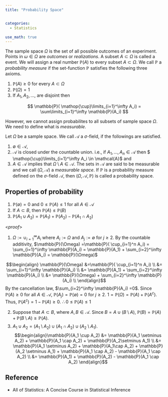 ```yaml
---
title: "Probability Space"


categories:
  - Statistics

use_math: true
---
```



The sample space $\Omega$ is the set of all possible outcomes of an experiment. Points in $\omega \in \Omega$ are *outcomes* or *realizations*.
A subset $A \subset \Omega$ is called a event. We will assign a real number $\mathbb{P}(A)$ to every subset $A \subset \Omega$. We call $\mathbb{P}$ a *probability measure* if the set-function $\mathbb{P}$ satisfies the following three axioms.
1. $\mathbb{P}(A) \geq 0$ for every $A \subset \Omega$
2. $\mathbb{P}(\Omega) = 1$
3. If $A_1, A_2, \ldots,$ are disjoint then

$$ \mathbb{P}( \mathop{\cup}\limits_{i=1}^\infty A_i) = \sum\limits_{i=1}^\infty \mathbb{P}(A_i) $$


However, we cannot assign probabilites to all subsets of sample space $\Omega$. We need to define what is *measurable*.

Let $\Omega$ be a sample space. We call $\mathcal{A}$ a $\sigma$-field, if the followings are satisfied.
1. $\emptyset \in \mathcal{A}$,
2. $\mathcal{A}$ is closed under the countable union. i.e., if $A_1, \ldots, A_n \in \mathcal{A}$ then $ \mathop{\cup}\limits_{i=1}^\infty A_i \in \mathcal{A}$ and
3. $A \in \mathcal{A}$ implies that $\Omega \setminus A \in \mathcal{A}$.
The sets in $\mathcal{A}$ are said to be measurable and we call $(\Omega, \mathcal{A})$ a *measurable space*. If $\mathbb{P}$ is a probability measure defined on the $\sigma$-field $\mathcal{A}$, then $(\Omega, \mathcal{A}, \mathbb{P})$ is called a probability space.



## Properties of probability
1. $\mathbb{P}(\emptyset) = 0$ and $0 \leq \mathbb{P}(A) \leq 1$ for all $A \in \mathcal{A}$
2. If $A \subset B$, then $\mathbb{P}(A) \leq \mathbb{P}(B)$
3. $\mathbb{P}(A_1 \cup A_2) = \mathbb{P}(A_1) + \mathbb{P}(A_2) - \mathbb{P}(A_1 \cap A_2)$

<*proof*>
1. $\Omega := \cup_{i=1}^\infty A_i$ where $A_i := \Omega$ and $A_j := \emptyset$ for $j \geq 2$. By the countable additivity, $\mathbb{P}(\Omega) =\mathbb{P}( \cup_{i=1}^n A_i) = \sum_{i=1}^\infty \mathbb{P}(A_i) = \mathbb{P}(A_1) + \sum_{i=2}^\infty \mathbb{P}(A_i) = \mathbb{P}(\Omega)$

$$\begin{align}
\mathbb{P}(\Omega) &=\mathbb{P}( \cup_{i=1}^n A_i) \\
&= \sum_{i=1}^\infty \mathbb{P}(A_i) \\
&= \mathbb{P}(A_1) + \sum_{i=2}^\infty \mathbb{P}(A_i) \\
&= \mathbb{P}(\Omega) + \sum_{i=2}^\infty \mathbb{P}(A_i)  \\
\end{align}$$
By the cancellation law, $\sum_{i=2}^\infty \mathbb{P}(A_i) =0$. Since $\mathbb{P}(A) \geq 0$ for all $A \in \mathcal{A}$, $\mathbb{P}(A_j) = \mathbb{P}(\emptyset) = 0$ for $j \geq 2$. 
$1= \mathbb{P}(\Omega) = \mathbb{P}(A) + \mathbb{P}(A^c)$. Thus, $\mathbb{P}(A^c) = 1 -\mathbb{P}(A) \geq 0$. 
$\therefore 0 \leq \mathbb{P}(A) \leq 1$
$$\tag*{$\square$}$$


2.  Suppose that $A\subset B$, where $A, B \in \mathcal{A}$. Since $B = A \cup (B\setminus A)$,  $\mathbb{P}(B) = \mathbb{P}(A) + \mathbb{P}(B\setminus A) \geq \mathbb{P}(A)$.
$$\tag*{$\square$}$$
3. $A_1 \cup A_2  = (A_1 \setminus A_2) \cup (A_1 \cap A_2) \cup (A_2\setminus A_1)$. 
$$\begin{align}\mathbb{P}(A_1 \cup A_2) &= \mathbb{P}(A_1 \setminus A_2) + \mathbb{P}(A_1 \cap A_2) + \mathbb{P}(A_2\setminus A_1) \\
&= \mathbb{P}(A_1 \setminus A_2) + \mathbb{P}(A_1\cap A_2) + \mathbb{P}(A_2 \setminus A_1) + \mathbb{P}(A_1 \cap A_2) - \mathbb{P}(A_1 \cap A_2) \\
&= \mathbb{P}(A_1) + \mathbb{P}(A_2) - \mathbb{P}(A_1 \cap A_2)
\end{align}$$

$$\tag*{$\square$}$$
## Reference
- All of Statistics: A Concise Course in Statistical Inference
